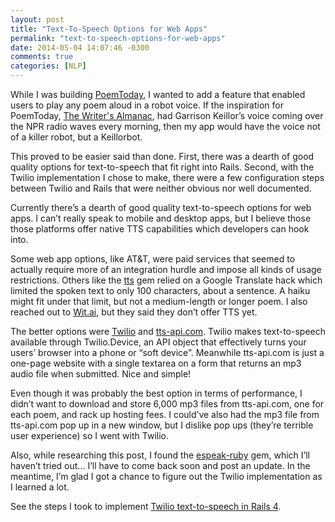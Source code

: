 ```yaml
---
layout: post
title: "Text-To-Speech Options for Web Apps"
permalink: "text-to-speech-options-for-web-apps"
date: 2014-05-04 14:07:46 -0300
comments: true
categories: [NLP]
---
```


While I was building [PoemToday](/how-i-built-poemtoday), I wanted to add a feature that enabled users to play any poem aloud in a robot voice. If the inspiration for PoemToday, [The Writer's Almanac](http://writersalmanac.publicradio.org/), had Garrison Keillor’s voice coming over the NPR radio waves every morning, then my app would have the voice not of a killer robot, but a Keillorbot.

This proved to be easier said than done. First, there was a dearth of good quality options for text-to-speech that fit right into Rails. Second, with the Twilio implementation I chose to make, there were a few configuration steps between Twilio and Rails that were neither obvious nor well documented.

Currently there’s a dearth of good quality text-to-speech options for web apps. I can’t really speak to mobile and desktop apps, but I believe those those platforms offer native TTS capabilities which developers can hook into. 

Some web app options, like AT&T, were paid services that seemed to actually require more of an integration hurdle and impose all kinds of usage restrictions. Others like the [tts](https://github.com/c2h2/tts) gem relied on a Google Translate hack which limited the spoken text to only 100 characters, about a sentence. A haiku might fit under that limit, but not a medium-length or longer poem. I also reached out to [Wit.ai](https://wit.ai/), but they said they don’t offer TTS yet. 

The better options were [Twilio](https://www.twilio.com/docs/howto/twilio-client-text-to-speech) and [tts-api.com](http://tts-api.com/). Twilio makes text-to-speech available through Twilio.Device, an API object that effectively turns your users’ browser into a phone or “soft device”. Meanwhile tts-api.com is just a one-page website with a single textarea on a form that returns an mp3 audio file when submitted. Nice and simple! 

Even though it was probably the best option in terms of performance, I didn’t want to download and store 6,000 mp3 files from tts-api.com, one for each poem, and rack up hosting fees. I could’ve also had the mp3 file from tts-api.com pop up in a new window, but I dislike pop ups (they’re terrible user experience) so I went with Twilio.

Also, while researching this post, I found the [espeak-ruby](https://github.com/dejan/espeak-ruby) gem, which I’ll haven’t tried out... I’ll have to come back soon and post an update. In the meantime, I’m glad I got a chance to figure out the Twilio implementation as I learned a lot. 

See the steps I took to implement [Twilio text-to-speech in Rails 4](/twilio-text-to-speech-in-rails-4).